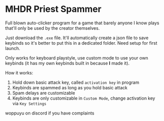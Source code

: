 # MHDR Priest Spammer

Full blown auto-clicker program for a game that barely anyone I know plays that'll only be used by the creator themselves.

Just download the `.exe` file. It'll automatically create a json file to save keybinds so it's better to put this in a dedicated folder. Need setup for first launch.

Only works for keyboard playstyle, use custom mode to use your own keybinds (it has my own keybinds built in because **I** made it).


How it works:
1. Hold down basic attack key, called `activation key` in program
2. Keybinds are spammed as long as you hold basic attack
3. Spam delays are customizable
4. Keybinds are only customizable in `Custom Mode`, change activation key via `Key Settings`


woppuyu on discord if you have complaints
